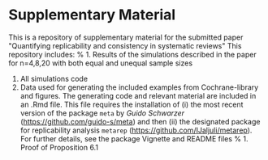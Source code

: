 # Supplementary Material
This is a repository of supplementary material for the submitted paper "Quantifying replicability and consistency in systematic reviews"
This repository includes: 
% 1. Results of the simulations described in the paper for n=4,8,20 with both equal and unequal sample sizes
1. All simulations code
1. Data used for generating the included examples from Cochrane-library and figures. The generating code and relevant material are included in an .Rmd file. This file requires the installation of (i) the most recent version of the package `meta` by *Guido Schwarzer*
(https://github.com/guido-s/meta) and then (ii) the designated package for replicability analysis `metarep` (https://github.com/IJaljuli/metarep). For further details, see the package Vignette and README files
% 1. Proof of Proposition 6.1
